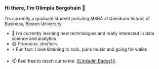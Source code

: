 ### Hi there, I'm Olimpia Borgohain 👋

I'm currently a graduate student pursuing MSBA at Questrom School of Business, Boston University.
<!--
**olimpia-b/olimpia-b** is a ✨ _special_ ✨ repository because its `README.md` (this file) appears on your GitHub profile.

Here are some ideas to get you started:

- 🔭 I’m currently working on ...
-->
- 🌱 I’m currently learning new technologies and really interested in data science and analytics
- 😄 Pronouns: she/hers
- ⚡ Fun fact: I love listening to rock, punk music and going for walks
<!--
- 👯 I’m looking to collaborate on ...
- 🤔 I’m looking for help with ...
- 💬 Ask me about ...
-->

- 📫 Feel free to reach out to me: [![Linkedin Badge](<i class="fi fi-brands-linkedin"></i>)](https://www.linkedin.com/in/olimpia-borgohain/)

